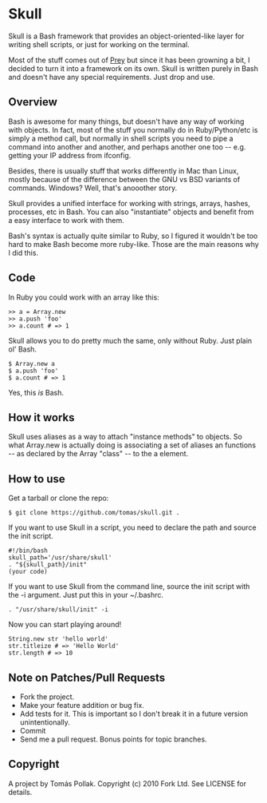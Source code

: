 Skull
======

Skull is a Bash framework that provides an object-oriented-like layer for writing shell scripts, or just for working on the terminal.

Most of the stuff comes out of [Prey][1] but since it has been growning a bit, I decided to turn it into a framework on its own. Skull is written purely in Bash and doesn't have any special requirements. Just drop and use.

Overview
--------

Bash is awesome for many things, but doesn't have any way of working with objects. In fact, most of the stuff you normally do in Ruby/Python/etc is simply a method call, but normally in shell scripts you need to pipe a command into another and another, and perhaps another one too -- e.g. getting your IP address from ifconfig.

Besides, there is usually stuff that works differently in Mac than Linux, mostly because of the difference between the GNU vs BSD variants of commands. Windows? Well, that's anooother story.

Skull provides a unified interface for working with strings, arrays, hashes, processes, etc in Bash. You can also "instantiate" objects and benefit from a easy interface to work with them.

Bash's syntax is actually quite similar to Ruby, so I figured it wouldn't be too hard to make Bash become more ruby-like. Those are the main reasons why I did this.

Code
----

In Ruby you could work with an array like this:

    >> a = Array.new
    >> a.push 'foo'
    >> a.count # => 1

Skull allows you to do pretty much the same, only without Ruby. Just plain ol' Bash.

    $ Array.new a
    $ a.push 'foo'
    $ a.count # => 1

Yes, this *is* Bash.

How it works
------------

Skull uses aliases as a way to attach "instance methods" to objects. So what Array.new is actually doing is associating a set of aliases an functions -- as declared by the Array "class" -- to the a element.

How to use
----------

Get a tarball or clone the repo:

    $ git clone https://github.com/tomas/skull.git .

If you want to use Skull in a script, you need to declare the path and source the init script.

    #!/bin/bash
    skull_path='/usr/share/skull'
    . "${skull_path}/init"
    (your code)

If you want to use Skull from the command line, source the init script with the -i argument. Just put this in your ~/.bashrc.

    . "/usr/share/skull/init" -i

Now you can start playing around!

    String.new str 'hello world'
    str.titleize # => 'Hello World'
    str.length # => 10

Note on Patches/Pull Requests
-----------------------------

* Fork the project.
* Make your feature addition or bug fix.
* Add tests for it. This is important so I don't break it in a future version unintentionally.
* Commit
* Send me a pull request. Bonus points for topic branches.

Copyright
---------

A project by Tomás Pollak.
Copyright (c) 2010 Fork Ltd. See LICENSE for details.

[1]: https://github.com/tomas/prey
